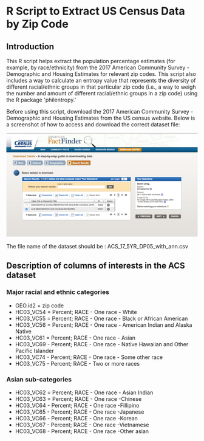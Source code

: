 # R Script to Extract US Census Data by Zip Code

## Introduction 
This R script helps extract the population percentage estimates (for example, by race/ethnicity) from the 2017 American Community Survey - Demographic and Housing Estimates for relevant zip codes. This script also includes a way to calculate an entropy value that represents the diversity of different racial/ethnic groups in that particular zip code (i.e., a way to weigh the number and amount of different racial/ethnic groups in a zip code) using the R package 'philentropy.'

Before using this script, download the 2017 American Community Survey - Demographic and Housing Estimates from the US census website. Below is a screenshot of how to access and download the correct dataset file:

![ACS_screenshot](ACS_dataset_extraction_screenshot.png)

The file name of the dataset should be : ACS_17_5YR_DP05_with_ann.csv

## Description of columns of interests in the ACS dataset

### Major racial and ethnic categories

- GEO.id2 = zip code 
- HC03_VC54 = Percent; RACE - One race - White
- HC03_VC55 = Percent; RACE - One race - Black or African American
- HC03_VC56 = Percent; RACE - One race - American Indian and Alaska Native
- HC03_VC61 = Percent; RACE - One race - Asian
- HC03_VC69 - Percent; RACE - One race - Native Hawaiian and Other Pacific Islander
- HC03_VC74 - Percent; RACE - One race - Some other race
- HC03_VC75 - Percent; RACE - Two or more races

### Asian sub-categories 

- HC03_VC62 = Percent; RACE - One race - Asian Indian
- HC03_VC63 = Percent; RACE - One race -Chinese 
- HC03_VC64 - Percent; RACE - One race -Fillipino 
- HC03_VC65 - Percent; RACE - One race -Japanese 
- HC03_VC66 - Percent; RACE - One race -Korean 
- HC03_VC67 - Percent; RACE - One race -Vietnamese 
- HC03_VC68 - Percent; RACE - One race -Other asian


